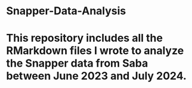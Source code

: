 # Snapper-Data-Analysis
# This repository includes all the RMarkdown files I wrote to analyze the Snapper data from Saba between June 2023 and July 2024.
